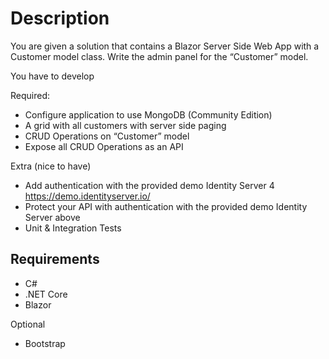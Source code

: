 # Description

You are given a solution that contains a Blazor Server Side Web App with a Customer model class. Write the admin panel for the “Customer” model.

You have to develop 

Required: 
- Configure application to use MongoDB (Community Edition)
- A grid with all customers with server side paging
- CRUD Operations on “Customer” model
- Expose all CRUD Operations as an API 

Extra (nice to have) 
- Add authentication with the provided demo Identity Server 4 https://demo.identityserver.io/
- Protect your API with authentication with the provided demo Identity Server above
- Unit & Integration Tests

## Requirements 

- C#
- .NET Core 
- Blazor

Optional
- Bootstrap 

